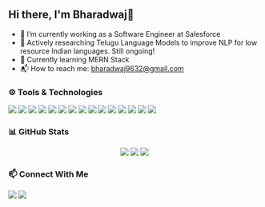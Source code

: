 ## Hi there, I'm Bharadwaj👋

- 🔭 I’m currently working as a Software Engineer at Salesforce
- 🧠 Actively researching Telugu Language Models to improve NLP for low resource Indian languages. Still ongoing!
- 🤖 Currently learning MERN Stack
- 📬 How to reach me: bharadwaj9632@gmail.com

### ⚙️ Tools & Technologies

<p align="left">
  <!-- Languages -->
  <img src="https://img.shields.io/badge/C-00599C?style=for-the-badge&logo=c&logoColor=white"/>
  <img src="https://img.shields.io/badge/C++-00599C?style=for-the-badge&logo=c%2b%2b&logoColor=white"/>
  <img src="https://img.shields.io/badge/Java-ED8B00?style=for-the-badge&logo=java&logoColor=white"/>
  <img src="https://img.shields.io/badge/Python-3776AB?style=for-the-badge&logo=python&logoColor=white"/>
  <img src="https://img.shields.io/badge/JavaScript-F7DF1E?style=for-the-badge&logo=javascript&logoColor=black"/>

  <!-- Web -->
  <img src="https://img.shields.io/badge/HTML5-E34F26?style=for-the-badge&logo=html5&logoColor=white"/>
  <img src="https://img.shields.io/badge/CSS3-1572B6?style=for-the-badge&logo=css3&logoColor=white"/>
  <img src="https://img.shields.io/badge/Spring-6DB33F?style=for-the-badge&logo=spring&logoColor=white"/>
  
  <!-- ML/DL -->
  <img src="https://img.shields.io/badge/Keras-D00000?style=for-the-badge&logo=keras&logoColor=white"/>
  <img src="https://img.shields.io/badge/TensorFlow-FF6F00?style=for-the-badge&logo=tensorflow&logoColor=white"/>
  <img src="https://img.shields.io/badge/Scikit--Learn-F7931E?style=for-the-badge&logo=scikit-learn&logoColor=white"/>
  <img src="https://img.shields.io/badge/NumPy-013243?style=for-the-badge&logo=numpy&logoColor=white"/>

  <!-- Databases -->
  <img src="https://img.shields.io/badge/MySQL-4479A1?style=for-the-badge&logo=mysql&logoColor=white"/>

  <!-- Tools -->
  <img src="https://img.shields.io/badge/Docker-2496ED?style=for-the-badge&logo=docker&logoColor=white"/>
  <img src="https://img.shields.io/badge/GCP-4285F4?style=for-the-badge&logo=google-cloud&logoColor=white"/>
</p>


### 📊 GitHub Stats

<p align="center">
  <img src="https://github-readme-stats.vercel.app/api?username=Bharadwaj721&show_icons=true&theme=radical" />
  <img src="https://github-readme-streak-stats.herokuapp.com/?user=Bharadwaj721&theme=radical" />
  <img src="https://github-readme-stats.vercel.app/api/top-langs/?username=Bharadwaj721&layout=compact&theme=radical" />
</p>

### 📫 Connect With Me

<p align="left">
  <a href="mailto:bharadwaj9632@gmail.com"><img src="https://img.shields.io/badge/Email-D14836?style=for-the-badge&logo=gmail&logoColor=white" /></a>
  <a href="https://www.linkedin.com/in/bharadwajbazar/"><img src="https://img.shields.io/badge/LinkedIn-0077B5?style=for-the-badge&logo=linkedin&logoColor=white" /></a>
</p>
